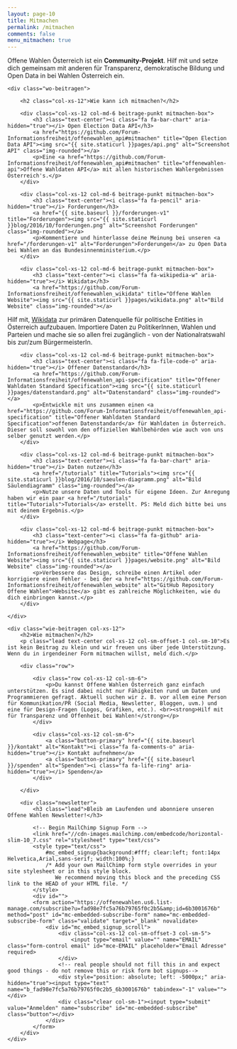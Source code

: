 ```yaml
---
layout: page-10
title: Mitmachen
permalink: /mitmachen
comments: false
menu_mitmachen: true
---
```


<div id="page-mitmachen">
	<p class="lead text-center">Offene Wahlen Österreich ist ein <strong>Community-Projekt</strong>. Hilf mit und setze dich gemeinsam mit anderen für Transparenz, demokratische Bildung und Open Data in bei Wahlen Österreich ein.</p>
	<p class="lead text-center"></p>

	<div class="wo-beitragen">

		<h2 class="col-xs-12">Wie kann ich mitmachen?</h2>

		<div class="col-xs-12 col-md-6 beitrage-punkt mitmachen-box">
			<h3 class="text-center"><i class="fa fa-bar-chart" aria-hidden="true"></i> Open Election Data API</h3>
			<a href="https://github.com/Forum-Informationsfreiheit/offenewahlen_api#mitmachen" title="Open Election Data API"><img src="{{ site.staticurl }}pages/api.png" alt="Screenshot API" class="img-rounded"></a>
			<p>Eine <a href="https://github.com/Forum-Informationsfreiheit/offenewahlen_api#mitmachen" title="offenewahlen-api">Offene Wahldaten API</a> mit allen historischen Wahlergebnissen Österreich's.</p>
		</div>

		<div class="col-xs-12 col-md-6 beitrage-punkt mitmachen-box">
			<h3 class="text-center"><i class="fa fa-pencil" aria-hidden="true"></i> Forderungen</h3>
			<a href="{{ site.baseurl }}/forderungen-v1" title="Forderungen"><img src="{{ site.staticurl }}blog/2016/10/forderungen.png" alt="Screenshot Forderungen" class="img-rounded"></a>
			<p>Kommentiere und hinterlasse deine Meinung bei unseren <a href="/forderungen-v1" alt="Forderungen">Forderungen</a> zu Open Data bei Wahlen an das Bundesinnenministerium.</p>
		</div>

		<div class="col-xs-12 col-md-6 beitrage-punkt mitmachen-box">
			<h3 class="text-center"><i class="fa fa-wikipedia-w" aria-hidden="true"></i> Wikidata</h3>
			<a href="https://github.com/Forum-Informationsfreiheit/offenewahlen_wikidata" title="Offene Wahlen Website"><img src="{{ site.staticurl }}pages/wikidata.png" alt="Bild Website" class="img-rounded"></a>
   <p>Hilf mit, <a href="https://github.com/Forum-Informationsfreiheit/offenewahlen_wikidata" alt="GitHub Repository Offene Wahlen Wikidata">Wikidata</a> zur primären Datenquelle für politische Entities in Österreich aufzubauen. Importiere Daten zu PolitikerInnen, Wahlen und Parteien und mache sie so allen frei zugänglich - von der Nationalratswahl bis zur/zum BürgermeisterIn.</p>
		</div>

		<div class="col-xs-12 col-md-6 beitrage-punkt mitmachen-box">
			<h3 class="text-center"><i class="fa fa-file-code-o" aria-hidden="true"></i> Offener Datenstandard</h3>
			<a href="https://github.com/Forum-Informationsfreiheit/offenewahlen_api-specification" title="Offener Wahldaten Standard Specification"><img src="{{ site.staticurl }}pages/datenstandard.png" alt="Datenstandard" class="img-rounded"></a>
			<p>Entwickle mit uns zusammen einen <a href="https://github.com/Forum-Informationsfreiheit/offenewahlen_api-specification" title="Offener Wahldaten Standard Specification">offenen Datenstandard</a> für Wahldaten in Österreich. Dieser soll sowohl von den offiziellen Wahlbehörden wie auch von uns selber genutzt werden.</p>
		</div>

		<div class="col-xs-12 col-md-6 beitrage-punkt mitmachen-box">
			<h3 class="text-center"><i class="fa fa-bar-chart" aria-hidden="true"></i> Daten nutzen</h3>
			<a href="/tutorials" title="Tutorials"><img src="{{ site.staticurl }}blog/2016/10/saeulen-diagramm.png" alt="Bild Säulendiagramm" class="img-rounded"></a>
			<p>Nutze unsere Daten und Tools für eigene Ideen. Zur Anregung haben wir ein paar <a href="/tutorials" title="Tutorials">Tutorials</a> erstellt. PS: Meld dich bitte bei uns mit deinem Ergebnis.</p>
		</div>

		<div class="col-xs-12 col-md-6 beitrage-punkt mitmachen-box">
			<h3 class="text-center"><i class="fa fa-github" aria-hidden="true"></i> Webpage</h3>
			<a href="https://github.com/Forum-Informationsfreiheit/offenewahlen_website" title="Offene Wahlen Website"><img src="{{ site.staticurl }}pages/website.png" alt="Bild Website" class="img-rounded"></a>
			<p>Verbessere das Design, schreibe einen Artikel oder korrigiere einen Fehler - bei der <a href="https://github.com/Forum-Informationsfreiheit/offenewahlen_website" alt="GitHub Repository Offene Wahlen">Website</a> gibt es zahlreiche Möglichkeiten, wie du dich einbringen kannst.</p>
		</div>

	</div>

	<div class="wie-beitragen col-xs-12">
		<h2>Wie mitmachen?</h2>
		<p class="lead text-center col-xs-12 col-sm-offset-1 col-sm-10">Es ist kein Beitrag zu klein und wir freuen uns über jede Unterstützung. Wenn du in irgendeiner Form mitmachen willst, meld dich.</p>

		<div class="row">

			<div class="row col-xs-12 col-sm-6">
				<p>Du kannst Offene Wahlen Österreich ganz einfach unterstützen. Es sind dabei nicht nur Fähigkeiten rund um Daten und Programmieren gefragt. Aktuell suchen wir z. B. vor allem eine Person für Kommunikation/PR (Social Media, Newsletter, Bloggen, uvm.) und eine für Design-Fragen (Logos, Grafiken, etc.). <br><strong>Hilf mit für Transparenz und Offenheit bei Wahlen!</strong></p>
			</div>

			<div class="col-xs-12 col-sm-6">
				<a class="button-primary" href="{{ site.baseurl }}/kontakt" alt="Kontakt"><i class="fa fa-comments-o" aria-hidden="true"></i> Kontakt aufnehmen</a>
				<a class="button-primary" href="{{ site.baseurl }}/spenden" alt="Spenden"><i class="fa fa-life-ring" aria-hidden="true"></i> Spenden</a>
			</div>

		</div>

		<div class="newsletter">
		    <h3 class="lead">Bleib am Laufenden und abonniere unseren Offene Wahlen Newsletter!</h3>

		    <!-- Begin MailChimp Signup Form -->
		    <link href="//cdn-images.mailchimp.com/embedcode/horizontal-slim-10_7.css" rel="stylesheet" type="text/css">
		    <style type="text/css">
		        #mc_embed_signup{background:#fff; clear:left; font:14px Helvetica,Arial,sans-serif; width:100%;}
		        /* Add your own MailChimp form style overrides in your site stylesheet or in this style block.
		           We recommend moving this block and the preceding CSS link to the HEAD of your HTML file. */
		    </style>
		    <div id="">
		    <form action="https://offenewahlen.us6.list-manage.com/subscribe?u=fad98e7fc5a76b79765f0c2b5&amp;id=6b3001676b" method="post" id="mc-embedded-subscribe-form" name="mc-embedded-subscribe-form" class="validate" target="_blank" novalidate>
		        <div id="mc_embed_signup_scroll">
		            <div class="col-xs-12 col-sm-offset-3 col-sm-5">
		                <input type="email" value="" name="EMAIL" class="form-control email" id="mce-EMAIL" placeholder="Email Adresse" required>
		            </div>
		            <!-- real people should not fill this in and expect good things - do not remove this or risk form bot signups-->
		            <div style="position: absolute; left: -5000px;" aria-hidden="true"><input type="text" name="b_fad98e7fc5a76b79765f0c2b5_6b3001676b" tabindex="-1" value=""></div>
		            <div class="clear col-sm-1"><input type="submit" value="Anmelden" name="subscribe" id="mc-embedded-subscribe" class="button"></div>
		        </div>
		    </form>
		</div>
	</div>
</div>
